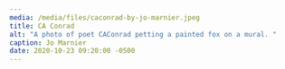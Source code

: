 ```yaml
---
media: /media/files/caconrad-by-jo-marnier.jpeg
title: CA Conrad
alt: "A photo of poet CAConrad petting a painted fox on a mural. "
caption: Jo Marnier
date: 2020-10-23 09:20:00 -0500
---
```


